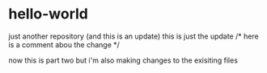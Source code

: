 # hello-world
just another repository (and this is an update)
this is just the update
/* here is a comment abou the change */

now this is part two but i'm also making changes to the exisiting files
